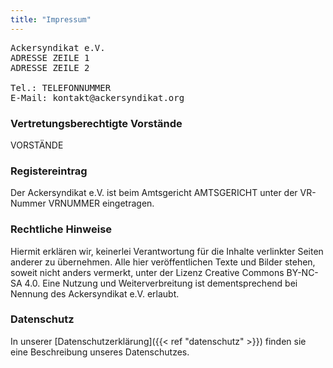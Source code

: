 ```yaml
---
title: "Impressum"
---
```


<pre>Ackersyndikat e.V.
ADRESSE ZEILE 1
ADRESSE ZEILE 2

Tel.: TELEFONNUMMER
E-Mail: kontakt@ackersyndikat.org</pre>

### Vertretungsberechtigte Vorstände

VORSTÄNDE

### Registereintrag

Der Ackersyndikat e.V. ist beim Amtsgericht AMTSGERICHT unter der VR-Nummer VRNUMMER eingetragen.

### Rechtliche Hinweise

Hiermit erklären wir, keinerlei Verantwortung für die Inhalte verlinkter Seiten anderer zu übernehmen. Alle hier veröffentlichen Texte und Bilder stehen, soweit nicht anders vermerkt, unter der Lizenz Creative Commons BY-NC-SA 4.0. Eine Nutzung und Weiterverbreitung ist dementsprechend bei Nennung des Ackersyndikat e.V. erlaubt.

### Datenschutz

In unserer [Datenschutzerklärung]({{< ref "datenschutz" >}}) finden sie eine Beschreibung unseres Datenschutzes.
